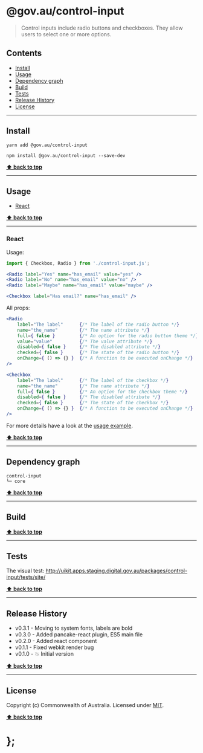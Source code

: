 @gov.au/control-input
============

> Control inputs include radio buttons and checkboxes. They allow users to select one or more options.


## Contents

* [Install](#install)
* [Usage](#usage)
* [Dependency graph](#dependency-graph)
* [Build](#build)
* [Tests](#tests)
* [Release History](#release-history)
* [License](#license)


----------------------------------------------------------------------------------------------------------------------------------------------------------------


## Install


```shell
yarn add @gov.au/control-input
```

```shell
npm install @gov.au/control-input --save-dev
```


**[⬆ back to top](#contents)**


----------------------------------------------------------------------------------------------------------------------------------------------------------------


## Usage


* [React](#react)


**[⬆ back to top](#contents)**


----------------------------------------------------------------------------------------------------------------------------------------------------------------


### React

Usage:

```jsx
import { Checkbox, Radio } from './control-input.js';

<Radio label="Yes" name="has_email" value="yes" />
<Radio label="No" name="has_email" value="no" />
<Radio label="Maybe" name="has_email" value="maybe" />

<Checkbox label="Has email?" name="has_email" />
```

All props:

```jsx
<Radio
	label="The label"      {/* The label of the radio button */}
	name="the_name"        {/* The name attribute */}
	full={ false }         {/* An option for the radio button theme */}
	value="value"          {/* The value attribute */}
	disabled={ false }     {/* The disabled attribute */}
	checked={ false }      {/* The state of the radio button */}
	onChange={ () => {} }  {/* A function to be executed onChange */}
/>

<Checkbox
	label="The label"      {/* The label of the checkbox */}
	name="the_name"        {/* The name attribute */}
	full={ false }         {/* An option for the checkbox theme */}
	disabled={ false }     {/* The disabled attribute */}
	checked={ false }      {/* The state of the checkbox */}
	onChange={ () => {} }  {/* A function to be executed onChange */}
/>
```

For more details have a look at the [usage example](https://github.com/govau/uikit/tree/master/packages/control-input/tests/react/index.js).


**[⬆ back to top](#contents)**


----------------------------------------------------------------------------------------------------------------------------------------------------------------


## Dependency graph

```shell
control-input
└─ core
```


**[⬆ back to top](#contents)**


----------------------------------------------------------------------------------------------------------------------------------------------------------------


## Build


**[⬆ back to top](#contents)**


----------------------------------------------------------------------------------------------------------------------------------------------------------------


## Tests

The visual test: http://uikit.apps.staging.digital.gov.au/packages/control-input/tests/site/


**[⬆ back to top](#contents)**


----------------------------------------------------------------------------------------------------------------------------------------------------------------


## Release History

* v0.3.1 - Moving to system fonts, labels are bold
* v0.3.0 - Added pancake-react plugin, ES5 main file
* v0.2.0 - Added react component
* v0.1.1 - Fixed webkit render bug
* v0.1.0 - 💥 Initial version


**[⬆ back to top](#contents)**


----------------------------------------------------------------------------------------------------------------------------------------------------------------


## License

Copyright (c) Commonwealth of Australia.
Licensed under [MIT](https://raw.githubusercontent.com/govau/uikit/packages/core/master/LICENSE).


**[⬆ back to top](#contents)**

# };
